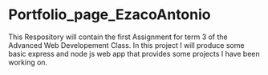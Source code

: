 # Portfolio_page_EzacoAntonio
 This Respository will contain the first Assignment for term 3 of the Advanced Web Developement Class. In  this project I will produce some basic express and node js web app that provides some projects I have been working on. 
